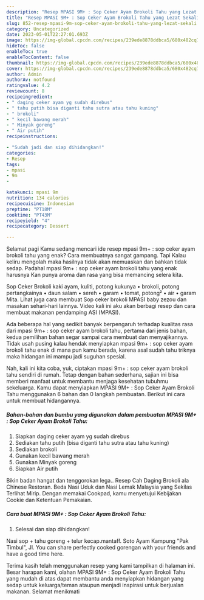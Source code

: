 ```yaml
---
description: "Resep MPASI 9M+ : Sop Ceker Ayam Brokoli Tahu yang Lezat Sekali"
title: "Resep MPASI 9M+ : Sop Ceker Ayam Brokoli Tahu yang Lezat Sekali"
slug: 852-resep-mpasi-9m-sop-ceker-ayam-brokoli-tahu-yang-lezat-sekali
category: Uncategorized
date: 2023-05-01T22:27:01.693Z
image: https://img-global.cpcdn.com/recipes/239ede8878ddbca5/680x482cq70/mpasi-9m-sop-ceker-ayam-brokoli-tahu-foto-resep-utama.jpg
hideToc: false
enableToc: true
enableTocContent: false
thumbnail: https://img-global.cpcdn.com/recipes/239ede8878ddbca5/680x482cq70/mpasi-9m-sop-ceker-ayam-brokoli-tahu-foto-resep-utama.jpg
cover: https://img-global.cpcdn.com/recipes/239ede8878ddbca5/680x482cq70/mpasi-9m-sop-ceker-ayam-brokoli-tahu-foto-resep-utama.jpg
author: Admin
authorAv: notfound
ratingvalue: 4.2
reviewcount: 8
recipeingredient:
- " daging ceker ayam yg sudah direbus"
- " tahu putih bisa diganti tahu sutra atau tahu kuning"
- " brokoli"
- " kecil bawang merah"
- " Minyak goreng"
- " Air putih"
recipeinstructions:

- "Sudah jadi dan siap dihidangkan!"
categories:
- Resep
tags:
- mpasi
- 9m
- 

katakunci: mpasi 9m  
nutrition: 134 calories
recipecuisine: Indonesian
preptime: "PT18M"
cooktime: "PT43M"
recipeyield: "4"
recipecategory: Dessert

---
```



Selamat pagi Kamu sedang mencari ide resep mpasi 9m+ : sop ceker ayam brokoli tahu yang enak? Cara membuatnya sangat gampang. Tapi Kalau keliru mengolah maka hasilnya tidak akan memuaskan dan bahkan tidak sedap. Padahal mpasi 9m+ : sop ceker ayam brokoli tahu yang enak harusnya Kan punya aroma dan rasa yang bisa memancing selera kita.


Sop Ceker Brokoli kaki ayam, kuliti, potong kukunya • brokoli, potong pertangkainya • daun salam • sereh • garam • tomat, potong² • air • garam Mita. Lihat juga cara membuat Sop ceker brokoli MPASI baby zezou dan masakan sehari-hari lainnya. Video kali ini aku akan berbagi resep dan cara membuat makanan pendamping ASI (MPASI).

Ada beberapa hal yang sedikit banyak berpengaruh terhadap kualitas rasa dari mpasi 9m+ : sop ceker ayam brokoli tahu, pertama dari jenis bahan, kedua pemilihan bahan segar sampai cara membuat dan menyajikannya. Tidak usah pusing kalau hendak menyiapkan mpasi 9m+ : sop ceker ayam brokoli tahu enak di mana pun kamu berada, karena asal sudah tahu triknya maka hidangan ini mampu jadi suguhan spesial.


Nah, kali ini kita coba, yuk, ciptakan mpasi 9m+ : sop ceker ayam brokoli tahu sendiri di rumah. Tetap dengan bahan sederhana, sajian ini bisa memberi manfaat untuk membantu menjaga kesehatan tubuhmu sekeluarga. Kamu dapat menyiapkan MPASI 9M+ : Sop Ceker Ayam Brokoli Tahu menggunakan 6 bahan dan 0 langkah pembuatan. Berikut ini cara untuk membuat hidangannya.

<!--inarticleads1-->

##### Bahan-bahan dan bumbu yang digunakan dalam pembuatan MPASI 9M+ : Sop Ceker Ayam Brokoli Tahu:

1. Siapkan  daging ceker ayam yg sudah direbus
1. Sediakan  tahu putih (bisa diganti tahu sutra atau tahu kuning)
1. Sediakan  brokoli
1. Gunakan  kecil bawang merah
1. Gunakan  Minyak goreng
1. Siapkan  Air putih


Bikin badan hangat dan tenggorokan lega.. Resep Cah Daging Brokoli ala Chinese Restoran. Beda Nasi Uduk dan Nasi Lemak Malaysia yang Sekilas Terlihat Mirip. Dengan memakai Cookpad, kamu menyetujui Kebijakan Cookie dan Ketentuan Pemakaian. 

<!--inarticleads2-->

##### Cara buat MPASI 9M+ : Sop Ceker Ayam Brokoli Tahu:


1. Selesai dan siap dihidangkan!

Nasi sop + tahu goreng + telur kecap.mantaff. Soto Ayam Kampung &#34;Pak Timbul&#34;, Jl. You can share perfectly cooked gorengan with your friends and have a good time here. 

Terima kasih telah menggunakan resep yang kami tampilkan di halaman ini. Besar harapan kami, olahan MPASI 9M+ : Sop Ceker Ayam Brokoli Tahu yang mudah di atas dapat membantu anda menyiapkan hidangan yang sedap untuk keluarga/teman ataupun menjadi inspirasi untuk berjualan makanan. Selamat menikmati
